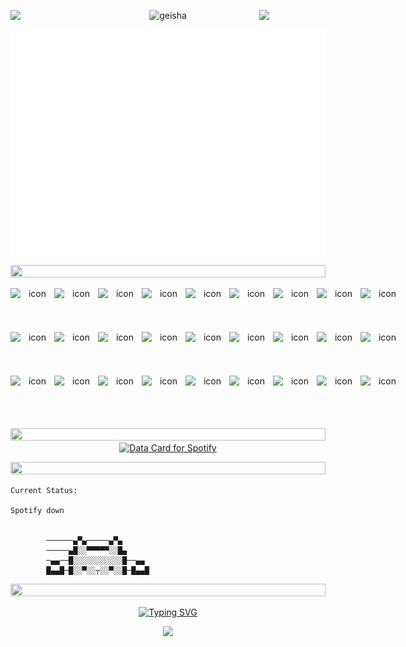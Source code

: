 <img align="left" src="https://user-images.githubusercontent.com/65187002/144930161-2f783401-8d27-4fdf-a2f7-cc0ba32f1f1f.gif" width="21%" style="display:inline;"><img align="right" src="https://user-images.githubusercontent.com/65187002/144930161-2f783401-8d27-4fdf-a2f7-cc0ba32f1f1f.gif" width="21%" style="display:inline;">

<p align="center">
  <img src="https://github.com/RexRowan/RexRowan/assets/4164511/5401aecb-60d5-4aa8-a85c-cd88dd125bd1" width="400" height="auto" alt="geisha" />
</p>

 <p align="center">
<img src="./assets/zh.svg" alt="Typing SVG" /></a>
</p>

<p align="center">
<img src="https://i.imgur.com/dBaSKWF.gif" height="20" width="100%">


<div align="center">  
<div style="display: flex; align-items: flex-start;"><img src="https://techstack-generator.vercel.app/js-icon.svg" alt="icon" width="70" height="70" /><img src="https://techstack-generator.vercel.app/ts-icon.svg" alt="icon" width="70" height="70" /><img src="https://techstack-generator.vercel.app/rescript-icon.svg" alt="icon" width="70" height="70" /><img src="https://techstack-generator.vercel.app/cpp-icon.svg" alt="icon" width="70" height="70" /><img src="https://techstack-generator.vercel.app/csharp-icon.svg" alt="icon" width="70" height="70" /><img src="https://techstack-generator.vercel.app/swift-icon.svg" alt="icon" width="70" height="70" /><img src="https://techstack-generator.vercel.app/react-icon.svg" alt="icon" width="70" height="70" /><img src="https://techstack-generator.vercel.app/redux-icon.svg" alt="icon" width="70" height="70" /><img src="https://techstack-generator.vercel.app/gatsby-icon.svg" alt="icon" width="70" height="70" /></div><div style="display: flex; align-items: flex-start;"><img src="https://techstack-generator.vercel.app/sass-icon.svg" alt="icon" width="70" height="70" /><img src="https://techstack-generator.vercel.app/storybook-icon.svg" alt="icon" width="70" height="70" /><img src="https://techstack-generator.vercel.app/webpack-icon.svg" alt="icon" width="70" height="70" /><img src="https://techstack-generator.vercel.app/eslint-icon.svg" alt="icon" width="70" height="70" /><img src="https://techstack-generator.vercel.app/prettier-icon.svg" alt="icon" width="70" height="70" /><img src="https://techstack-generator.vercel.app/jest-icon.svg" alt="icon" width="70" height="70" /><img src="https://techstack-generator.vercel.app/testinglibrary-icon.svg" alt="icon" width="70" height="70" /><img src="https://techstack-generator.vercel.app/python-icon.svg" alt="icon" width="70" height="70" /><img src="https://techstack-generator.vercel.app/django-icon.svg" alt="icon" width="70" height="70" /></div><div style="display: flex; align-items: flex-start;"><img src="https://techstack-generator.vercel.app/graphql-icon.svg" alt="icon" width="70" height="70" /><img src="https://techstack-generator.vercel.app/restapi-icon.svg" alt="icon" width="70" height="70" /><img src="https://techstack-generator.vercel.app/github-icon.svg" alt="icon" width="70" height="70" /><img src="https://techstack-generator.vercel.app/docker-icon.svg" alt="icon" width="70" height="70" /><img src="https://techstack-generator.vercel.app/kubernetes-icon.svg" alt="icon" width="70" height="70" /><img src="https://techstack-generator.vercel.app/aws-icon.svg" alt="icon" width="70" height="70" /><img src="https://techstack-generator.vercel.app/nginx-icon.svg" alt="icon" width="70" height="70" /><img src="https://techstack-generator.vercel.app/mysql-icon.svg" alt="icon" width="70" height="70" /><img src="https://techstack-generator.vercel.app/java-icon.svg" alt="icon" width="70" height="70" /></div>
</div>

<p align="center">
<img src="https://i.imgur.com/dBaSKWF.gif" height="20" width="100%">

<a href="https://data-card-for-spotify.herokuapp.com/card?user_id=314kmzvee2bx76vz5dkfgqq4cj5i">
  <img src="https://data-card-for-spotify.herokuapp.com/api/card?user_id=314kmzvee2bx76vz5dkfgqq4cj5i" alt="Data Card for Spotify">
</a>

<p align="center">
<img src="https://i.imgur.com/dBaSKWF.gif" height="20" width="100%">

```vim
Current Status:

Spotify down


        ──────▄▀▄─────▄▀▄
        ─────▄█░░▀▀▀▀▀░░█▄
        ─▄▄──█░░░░░░░░░░░█──▄▄
        █▄▄█─█░░▀░░┬░░▀░░█─█▄▄█

```

<p align="center">
<img src="https://i.imgur.com/dBaSKWF.gif" height="20" width="100%">

<p align="center">
  <a href="https://paypal.me/0xMeanMachineRex?country.x=GB&locale.x=en_GB">
    <img src="https://readme-typing-svg.demolab.com?font=Henny+Penny&size=40&pause=1000&color=F71A50&center=true&vCenter=true&random=false&width=435&height=60&lines=Click+Me" alt="Typing SVG" />
  </a>
</p>

 <p align="center">
  <img src="https://capsule-render.vercel.app/api?type=waving&color=gradient&height=80&section=footer"/>
</p>



